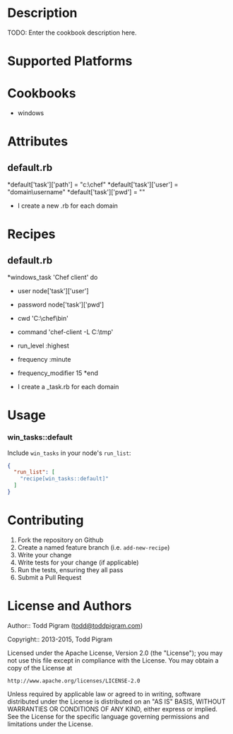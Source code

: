 Description
===========

TODO: Enter the cookbook description here.

Supported Platforms
===================


Cookbooks
=========

* windows

Attributes
==========
default.rb
----------
*default['task']['path'] = "c:\\chef"
*default['task']['user'] = "domain\\username"
*default['task']['pwd'] = "<password>"

* I create a new <domain>.rb for each domain

Recipes
=======
default.rb
----------
*windows_task 'Chef client' do
*  user node['task']['user']
*  password node['task']['pwd']
*  cwd 'C:\chef\bin'
*  command 'chef-client -L C:\tmp'
*  run_level :highest
*  frequency :minute
*  frequency_modifier 15
*end

* I create a <domain>_task.rb for each domain


Usage
=====

### win_tasks::default

Include `win_tasks` in your node's `run_list`:

```json
{
  "run_list": [
    "recipe[win_tasks::default]"
  ]
}
```

Contributing
============

1. Fork the repository on Github
2. Create a named feature branch (i.e. `add-new-recipe`)
3. Write your change
4. Write tests for your change (if applicable)
5. Run the tests, ensuring they all pass
6. Submit a Pull Request

License and Authors
===================

Author:: Todd Pigram (<todd@toddpigram.com>)

Copyright:: 2013-2015, Todd Pigram

Licensed under the Apache License, Version 2.0 (the "License");
you may not use this file except in compliance with the License.
You may obtain a copy of the License at

    http://www.apache.org/licenses/LICENSE-2.0

Unless required by applicable law or agreed to in writing, software
distributed under the License is distributed on an "AS IS" BASIS,
WITHOUT WARRANTIES OR CONDITIONS OF ANY KIND, either express or implied.
See the License for the specific language governing permissions and
limitations under the License.
